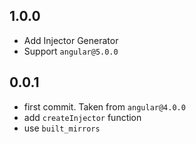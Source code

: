 ## 1.0.0

- Add Injector Generator
- Support `angular@5.0.0`

## 0.0.1

- first commit. Taken from `angular@4.0.0`
- add `createInjector` function
- use `built_mirrors`
